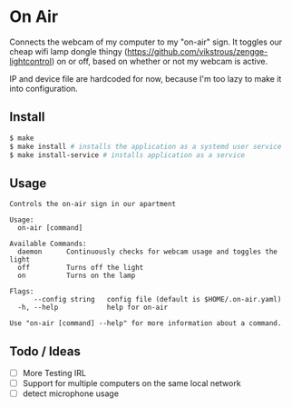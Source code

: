 # On Air

Connects the webcam of my computer to my "on-air" sign. It toggles our cheap wifi lamp dongle thingy (https://github.com/vikstrous/zengge-lightcontrol) on or off, based on whether or not my webcam is active.

IP and device file are hardcoded for now, because I'm too lazy to make it into configuration.

## Install

```sh
$ make
$ make install # installs the application as a systemd user service
$ make install-service # installs application as a service
```

## Usage

```
Controls the on-air sign in our apartment

Usage:
  on-air [command]

Available Commands:
  daemon      Continuously checks for webcam usage and toggles the light
  off         Turns off the light
  on          Turns on the lamp

Flags:
      --config string   config file (default is $HOME/.on-air.yaml)
  -h, --help            help for on-air

Use "on-air [command] --help" for more information about a command.
```

## Todo / Ideas

- [ ] More Testing IRL
- [ ] Support for multiple computers on the same local network
- [ ] detect microphone usage
